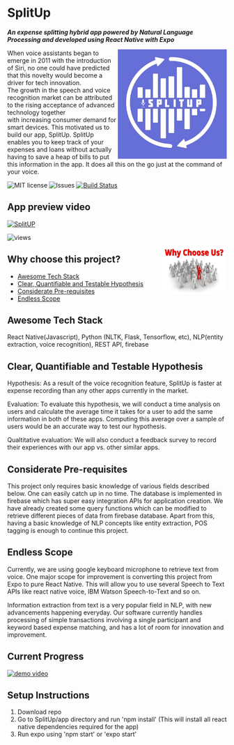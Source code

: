 # SplitUp
***An expense splitting hybrid app powered by Natural Language Processing and developed using React Native with Expo*** 

<img src="images/logo.jpeg" alt="logo" width="250" align="right"/>

When voice assistants began to emerge in 2011 with the introduction of Siri, no one could have predicted that this novelty would become a driver for tech innovation. The growth in the speech and voice recognition market can be attributed to the rising acceptance of advanced technology together with increasing consumer demand for smart devices. 
This motivated us to build our app, SplitUp. SplitUp enables you to keep track of your expenses and loans without actually having to save a heap of bills to put this information in the app. It does all this on the go just at the command of your voice. 



![MIT license](https://img.shields.io/github/license/Rohanmestri/SplitUp)
![Issues](https://img.shields.io/github/issues/Rohanmestri/SplitUp?logo=github)
[![Build Status](https://travis-ci.com/Rohanmestri/SplitUp.svg?branch=master)](https://travis-ci.com/Rohanmestri/SplitUp)

## App preview video

[![SplitUP](https://img.youtube.com/vi/BdBLGMfhgiI/0.jpg)](https://youtu.be/BdBLGMfhgiI)

![views](https://img.shields.io/youtube/views/BdBLGMfhgiI?style=social)

<img src="images/why_us.png" alt="logo" width="150" align="right"/>

## Why choose this project?
- [Awesome Tech Stack](#awesome-tech-stack)
- [Clear, Quantifiable and Testable Hypothesis](#clear-quantifiable-and-testable-hypothesis)
- [Considerate Pre-requisites](#considerate-pre-requisites)
- [Endless Scope](#endless-scope)

## Awesome Tech Stack
React Native(Javascript), Python (NLTK, Flask, Tensorflow, etc), NLP(entity extraction, voice recognition), REST API, firebase

## Clear, Quantifiable and Testable Hypothesis
 Hypothesis: As a result of the voice recognition feature, SplitUp is faster at expense recording than
 any other apps currently in the market.
 
 Evaluation: To evaluate this hypothesis, we will conduct a time analysis on users and calculate the average time it takes for a user to add the same information in both of these apps. Computing this average over a sample of users would be an accurate way to test our hypothesis.
 
 Qualtitative evaluation: We will also conduct a feedback survey to record their experiences with our app vs. other similar apps.


## Considerate Pre-requisites
This project only requires basic knowledge of various fields described below. One can easily catch up in no time.
The database is implemented in firebase which has super easy integration APIs for application creation. We have already created some query functions which can be modified to retrieve different pieces of data from firebase database. Apart from this, having a basic knowledge of NLP concepts like entity extraction, POS tagging is enough to continue this project.

## Endless Scope
Currently, we are using google keyboard microphone to retrieve text from voice. One major scope for improvement is converting this project from Expo to pure React Native. This will allow you to use several Speech to Text APIs like react native voice, IBM Watson Speech-to-Text and so on.

Information extraction from text is a very popular field in NLP, with new advancements happening everyday. Our software currently handles processing of simple transactions involving a single participant and keyword based expense matching, and has a lot of room for innovation and improvement.

 ## Current Progress
 
 [![demo video](https://img.youtube.com/vi/wTju8pgBZNo/0.jpg)](https://youtu.be/wTju8pgBZNo)


## Setup Instructions

1) Download repo
2) Go to SplitUp/app directory and run 'npm install' (This will install all react native dependencies required for the app)
3) Run expo using 'npm start' or 'expo start'
